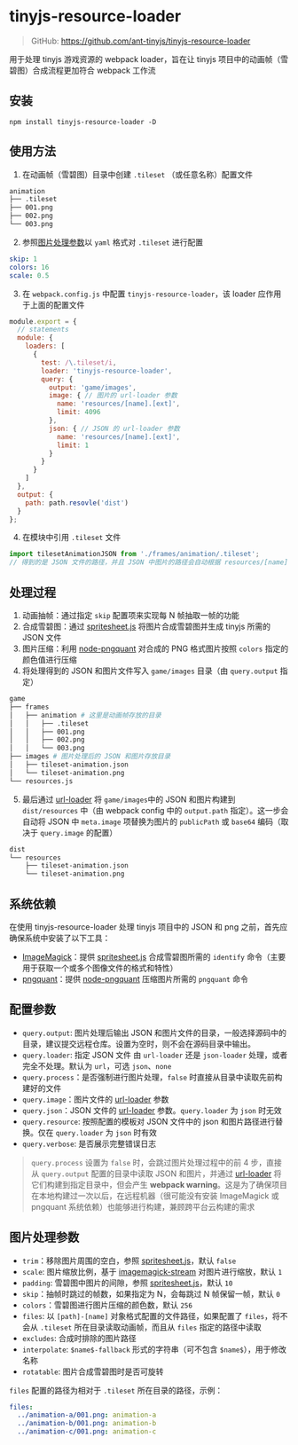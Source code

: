# tinyjs-resource-loader

> GitHub: https://github.com/ant-tinyjs/tinyjs-resource-loader

用于处理 tinyjs 游戏资源的 webpack loader，旨在让 tinyjs 项目中的动画帧（雪碧图）合成流程更加符合 webpack 工作流

## 安装
`npm install tinyjs-resource-loader -D`

## 使用方法
1. 在动画帧（雪碧图）目录中创建 `.tileset` （或任意名称）配置文件
```bash
animation
├── .tileset
├── 001.png
├── 002.png
└── 003.png
```
2. 参照[图片处理参数](#图片处理参数)以 `yaml` 格式对 `.tileset` 进行配置
```yaml
skip: 1
colors: 16
scale: 0.5
```
3. 在 `webpack.config.js` 中配置 `tinyjs-resource-loader`，该 loader 应作用于上面的配置文件
```javascript
module.export = {
  // statements
  module: {
    loaders: [
      {
        test: /\.tileset/i,
        loader: 'tinyjs-resource-loader',
        query: {
          output: 'game/images',
          image: { // 图片的 url-loader 参数
            name: 'resources/[name].[ext]',
            limit: 4096
          },
          json: { // JSON 的 url-loader 参数
            name: 'resources/[name].[ext]',
            limit: 1
          }
        }
      }
    ]
  },
  output: {
    path: path.resovle('dist')
  }
};
```
4. 在模块中引用 `.tileset` 文件
```javascript
import tilesetAnimationJSON from './frames/animation/.tileset';
// 得到的是 JSON 文件的路径，并且 JSON 中图片的路径会自动根据 resources/[name].[ext] 配置项进行替换
```

## 处理过程
1. 动画抽帧：通过指定 `skip` 配置项来实现每 N 帧抽取一帧的功能
2. 合成雪碧图：通过 [spritesheet.js](https://github.com/krzysztof-o/spritesheet.js) 将图片合成雪碧图并生成 tinyjs 所需的 JSON 文件
3. 图片压缩：利用 [node-pngquant](https://github.com/papandreou/node-pngquant) 对合成的 PNG 格式图片按照 `colors` 指定的颜色值进行压缩
4. 将处理得到的 JSON 和图片文件写入 `game/images` 目录（由 `query.output` 指定）
```bash
game
├── frames
│   ├── animation # 这里是动画帧存放的目录
│   │   ├── .tileset
│   │   ├── 001.png
│   │   ├── 002.png
│   │   └── 003.png
├── images # 图片处理后的 JSON 和图片存放目录
│   ├── tileset-animation.json
│   └── tileset-animation.png
└── resources.js
```
5. 最后通过 [url-loader](https://github.com/webpack-contrib/url-loader) 将 `game/images`中的 JSON 和图片构建到 `dist/resources` 中（由 webpack config 中的 `output.path` 指定）。这一步会自动将 JSON 中 `meta.image` 项替换为图片的 `publicPath` 或 `base64` 编码（取决于 `query.image` 的配置）
```bash
dist
└── resources
    ├── tileset-animation.json
    └── tileset-animation.png
```

## 系统依赖
在使用 tinyjs-resource-loader 处理 tinyjs 项目中的 JSON 和 png 之前，首先应确保系统中安装了以下工具：
+ [ImageMagick](https://www.imagemagick.org/script/download.php)：提供 [spritesheet.js](https://github.com/krzysztof-o/spritesheet.js) 合成雪碧图所需的 `identify` 命令（主要用于获取一个或多个图像文件的格式和特性）
+ [pngquant](https://pngquant.org/)：提供 [node-pngquant](https://github.com/papandreou/node-pngquant) 压缩图片所需的 `pngquant` 命令


## 配置参数
+ `query.output`: 图片处理后输出 JSON 和图片文件的目录，一般选择源码中的目录，建议提交远程仓库。设置为空时，则不会在源码目录中输出。
+ `query.loader`: 指定 JSON 文件 由 `url-loader` 还是 `json-loader` 处理，或者完全不处理。默认为 `url`，可选 `json`、`none`
+ `query.process`：是否强制进行图片处理，`false` 时直接从目录中读取先前构建好的文件
+ `query.image`：图片文件的 [url-loader](https://github.com/webpack-contrib/url-loader) 参数
+ `query.json`：JSON 文件的 [url-loader](https://github.com/webpack-contrib/url-loader) 参数。`query.loader` 为 `json` 时无效
+ `query.resource`: 按照配置的模板对 JSON 文件中的 json 和图片路径进行替换。仅在 `query.loader` 为 `json` 时有效
+ `query.verbose`: 是否展示完整错误日志

> `query.process` 设置为 `false` 时，会跳过图片处理过程中的前 4 步，直接从 `query.output` 配置的目录中读取 JSON 和图片，并通过 [url-loader](https://github.com/webpack-contrib/url-loader) 将它们构建到指定目录中，但会产生 **webpack warning**。这是为了确保项目在本地构建过一次以后，在远程机器（很可能没有安装 ImageMagick 或 pngquant 系统依赖）也能够进行构建，兼顾跨平台云构建的需求

## 图片处理参数
+ `trim`：移除图片周围的空白，参照 [spritesheet.js](https://github.com/krzysztof-o/spritesheet.js)，默认 `false`
+ `scale`: 图片缩放比例，基于 [imagemagick-stream](https://github.com/eivindfjeldstad/imagemagick-stream) 对图片进行缩放，默认 `1`
+ `padding`: 雪碧图中图片的间隙，参照 [spritesheet.js](https://github.com/krzysztof-o/spritesheet.js)，默认 `10`
+ `skip`：抽帧时跳过的帧数，如果指定为 N，会每跳过 N 帧保留一帧，默认 `0`
+ `colors`：雪碧图进行图片压缩的颜色数，默认 `256`
+ `files`: 以 `[path]-[name]` 对象格式配置的文件路径，如果配置了 `files`，将不会从 `.tileset` 所在目录读取动画帧，而且从 `files` 指定的路径中读取
+ `excludes`: 合成时排除的图片路径
+ `interpolate`: `$name$-fallback` 形式的字符串（可不包含 `$name$`），用于修改名称
+ `rotatable`: 图片合成雪碧图时是否可旋转

`files` 配置的路径为相对于 `.tileset` 所在目录的路径，示例：
```yaml
files:
  ../animation-a/001.png: animation-a
  ../animation-b/001.png: animation-b
  ../animation-c/001.png: animation-c
```
